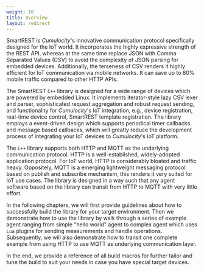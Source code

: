 ```yaml
---
weight: 10
title: Overview
layout: redirect
---
```


SmartREST is *Cumulocity*'s innovative communication protocol specifically designed for the IoT world. It incorporates the highly expressive strength of the REST API, whereas at the same time replace JSON with Comma Separated Values (CSV) to avoid the complexity of JSON parsing for embedded devices. Additionally, the terseness of CSV renders it highly efficient for IoT communication via mobile networks. It can save up to 80% mobile traffic compared to other HTTP APIs.

The SmartREST `C++` library is designed for a wide range of devices which are powered by embedded Linux. It implements iterator-style lazy CSV lexer and parser, sophisticated request aggregation and robust request sending, and functionality for *Cumulocity*'s IoT integration, e.g., device registration, real-time device control, SmartREST template registration. The library employs a event-driven design which supports periodical timer callbacks and message based callbacks, which will greatly reduce the development process of integrating your IoT devices to *Cumulocity*'s IoT platform.

The `C++` library supports both HTTP and MQTT as the underlying communication protocol. HTTP is a well-established, widely-adopted application protocol. For IoT world, HTTP is considerably bloated and traffic heavy. Oppositely, MQTT is a emerging lightweight messaging protocol based on publish and subscribe mechanism, this renders it very suited for IoT use cases. The library is designed in a way such that any agent software based on the library can transit from HTTP to MQTT with very little effort.

In the following chapters, we will first provide guidelines about how to successfully build the library for your target environment. Then we demonstrate how to use the library by walk through a series of example agent ranging from simple "hello world" agent to complex agent which uses `Lua` plugins for sending measurements and handle operations. Subsequently, we will also demonstrate how to transit one complete example from using HTTP to use MQTT as underlying communication layer.

In the end, we provide a reference of all build macros for further tailor and tune the build to suit your needs in case you have special target devices.